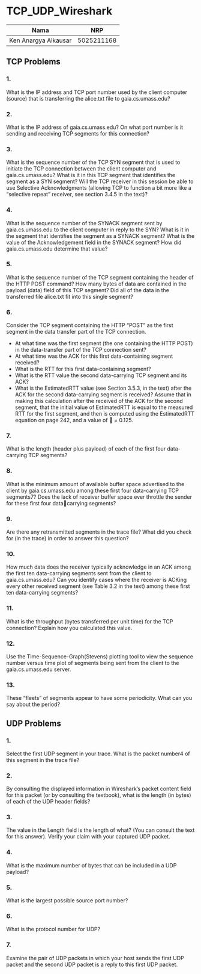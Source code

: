 # TCP_UDP_Wireshark

| Nama | NRP |
| ------- | ------- |
| Ken Anargya Alkausar | 5025211168  |

## TCP Problems

### 1. 
What is the IP address and TCP port number used by the client computer (source) that is transferring the alice.txt file to gaia.cs.umass.edu?
### 2. 
What is the IP address of gaia.cs.umass.edu? On what port number is it sending and receiving TCP segments for this connection?
### 3. 
What is the sequence number of the TCP SYN segment that is used to initiate the TCP connection between the client computer and gaia.cs.umass.edu? What is it in this TCP segment that identifies the segment as a SYN segment? Will the TCP receiver in this session be able to use Selective Acknowledgments (allowing TCP to function a bit more like a “selective repeat” receiver, see section 3.4.5 in the text)?
### 4. 
What is the sequence number of the SYNACK segment sent by gaia.cs.umass.edu to the client computer in reply to the SYN? What is it in the segment that identifies the segment as a SYNACK segment? What is the value of the Acknowledgement field in the SYNACK segment? How did gaia.cs.umass.edu determine that value?
### 5. 
What is the sequence number of the TCP segment containing the header of the HTTP POST command? How many bytes of data are contained in the payload (data) field of this TCP segment? Did all of the data in the transferred file alice.txt fit into this single segment?
### 6. 
Consider the TCP segment containing the HTTP “POST” as the first segment in the data transfer part of the TCP connection. 
* At what time was the first segment (the one containing the HTTP POST) in 
the data-transfer part of the TCP connection sent? 
* At what time was the ACK for this first data-containing segment received? 
* What is the RTT for this first data-containing segment? 
* What is the RTT value the second data-carrying TCP segment and its ACK?
* What is the EstimatedRTT value (see Section 3.5.3, in the text) after the ACK for the second data-carrying segment is received? Assume that in making this calculation after the received of the ACK for the second segment, that the initial value of EstimatedRTT is equal to the measured RTT for the first segment, and then is computed using the EstimatedRTT equation on page 242, and a value of  = 0.125.
### 7. 
What is the length (header plus payload) of each of the first four data-carrying TCP segments?
### 8. 
What is the minimum amount of available buffer space advertised to the client by gaia.cs.umass.edu among these first four data-carrying TCP segments7? Does the lack of receiver buffer space ever throttle the sender for these first four datacarrying segments?
### 9. 
Are there any retransmitted segments in the trace file? What did you check for (in the trace) in order to answer this question?
### 10. 
How much data does the receiver typically acknowledge in an ACK among the first ten data-carrying segments sent from the client to gaia.cs.umass.edu? Can you identify cases where the receiver is ACKing every other received segment (see Table 3.2 in the text) among these first ten data-carrying segments?
### 11. 
What is the throughput (bytes transferred per unit time) for the TCP connection? Explain how you calculated this value.
### 12. 
Use the Time-Sequence-Graph(Stevens) plotting tool to view the sequence number versus time plot of segments being sent from the client to the gaia.cs.umass.edu server.
### 13. 
These “fleets” of segments appear to have some periodicity. What can you say about the period?

## UDP Problems

### 1. 
Select the first UDP segment in your trace. What is the packet number4 of this segment in the trace file?
### 2. 
By consulting the displayed information in Wireshark’s packet content field for this packet (or by consulting the textbook), what is the length (in bytes) of each of the UDP header fields?
### 3. 
The value in the Length field is the length of what? (You can consult the text for this answer). Verify your claim with your captured UDP packet.
### 4. 
What is the maximum number of bytes that can be included in a UDP payload?
### 5. 
What is the largest possible source port number?
### 6. 
What is the protocol number for UDP?
### 7. 
Examine the pair of UDP packets in which your host sends the first UDP packet and the second UDP packet is a reply to this first UDP packet.
 
